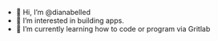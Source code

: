 - 👋 Hi, I’m @dianabelled
- 👀 I’m interested in building apps.
- 🌱 I’m currently learning how to code or program via Gritlab

<!---
dianabelled/dianabelled is a ✨ special ✨ repository because its `README.md` (this file) appears on your GitHub profile.
You can click the Preview link to take a look at your changes.
--->
